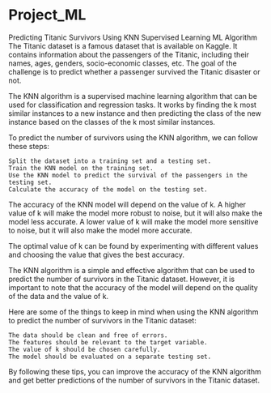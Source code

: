 # Project_ML
Predicting Titanic Survivors Using KNN Supervised Learning ML Algorithm
The Titanic dataset is a famous dataset that is available on Kaggle. It contains information about the passengers of the Titanic, including their names, ages, genders, socio-economic classes, etc. The goal of the challenge is to predict whether a passenger survived the Titanic disaster or not.

The KNN algorithm is a supervised machine learning algorithm that can be used for classification and regression tasks. It works by finding the k most similar instances to a new instance and then predicting the class of the new instance based on the classes of the k most similar instances.

To predict the number of survivors using the KNN algorithm, we can follow these steps:

    Split the dataset into a training set and a testing set.
    Train the KNN model on the training set.
    Use the KNN model to predict the survival of the passengers in the testing set.
    Calculate the accuracy of the model on the testing set.

The accuracy of the KNN model will depend on the value of k. A higher value of k will make the model more robust to noise, but it will also make the model less accurate. A lower value of k will make the model more sensitive to noise, but it will also make the model more accurate.

The optimal value of k can be found by experimenting with different values and choosing the value that gives the best accuracy.

The KNN algorithm is a simple and effective algorithm that can be used to predict the number of survivors in the Titanic dataset. However, it is important to note that the accuracy of the model will depend on the quality of the data and the value of k.

Here are some of the things to keep in mind when using the KNN algorithm to predict the number of survivors in the Titanic dataset:

    The data should be clean and free of errors.
    The features should be relevant to the target variable.
    The value of k should be chosen carefully.
    The model should be evaluated on a separate testing set.

By following these tips, you can improve the accuracy of the KNN algorithm and get better predictions of the number of survivors in the Titanic dataset.
